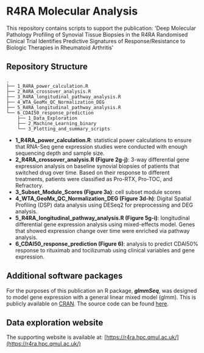 # R4RA Molecular Analysis

This repository contains scripts to support the publication: 'Deep Molecular Pathology Profiling of Synovial Tissue Biopsies in the R4RA Randomised Clinical Trial Identifies Predictive Signatures of Response/Resistance to Biologic Therapies in Rheumatoid Arthritis'


## Repository Structure


```
.
├── 1_R4RA_power_calculation.R
├── 2_R4RA_crossover_analysis.R
├── 3_R4RA_longitudinal_pathway_analysis.R
├── 4_WTA_GeoMx_QC_Normalization_DEG
├── 5_R4RA_longitudinal_pathway_analysis.R
└── 6_CDAI50_response_prediction
    ├── 1_Data_Exploration
    ├── 2_Machine_Learning_binary
    └── 3_Plotting_and_summary_scripts
```

- **1\_R4RA\_power\_calculation.R**: statistical power calculations to ensure that RNA-Seq gene expression studies were conducted with enough sequencing depth and sample size. 
- **2\_R4RA\_crossover\_analysis.R (Figure 2g-j)**: 3-way differential gene expression analysis on baseline synovial biopsies of patients that switched drug over time. Based on their response to different treatments, patients were classified as Pro-RTX, Pro-TOC, and Refractory.
- **3\_Subset\_Module\_Scores (Figure 3a)**: cell subset module scores
- **4\_WTA\_GeoMx\_QC\_Normalization\_DEG (Figure 3d-h)**: Digital Spatial Profiling (DSP) data analysis using DESeq2 for preprocessing and DEG analysis. 
- **5\_R4RA\_longitudinal\_pathway\_analysis.R (Figure 5g-i)**: longitudinal differential gene expression analysis using mixed-effects model. Genes that showed expression change over time were enriched via pathway analysis. 
- **6\_CDAI50\_response\_prediction (Figure 6)**: analysis to predict CDAI50% response to rituximab and tocilizumab using clinical variables and gene expression.

## Additional software packages

For the purposes of this publication an R package, _**glmmSeq**_, was designed to model gene expression with a general linear mixed model (glmm). This is publicly available on [CRAN](https://cloud.r-project.org/web/packages/glmmSeq/index.html). The source code can be found [here](https://github.com/KatrionaGoldmann/glmmSeq). 
  
## Data exploration website

The supporting website is available at: [https://r4ra.hpc.qmul.ac.uk/](https://r4ra.hpc.qmul.ac.uk/)
